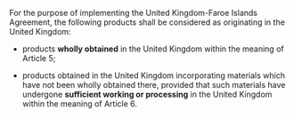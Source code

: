 For the purpose of implementing the United Kingdom-Faroe Islands Agreement, the following products shall be considered as originating in the United Kingdom:

- products **wholly obtained** in the United Kingdom within the meaning of Article 5;

- products obtained in the United Kingdom incorporating materials which have not been wholly obtained there, provided that such materials have undergone **sufficient working or processing** in the United Kingdom within the meaning of Article 6.

